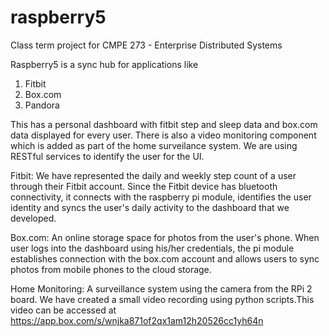 # raspberry5
Class term project for CMPE 273 - Enterprise Distributed Systems

Raspberry5 is a sync hub for applications like
  1. Fitbit
  2. Box.com
  3. Pandora

This has a personal dashboard with fitbit step and sleep data and box.com data displayed for every user.
There is also a video monitoring component which is added as part of the home surveilance system.
We are using RESTful services to identify the user for the UI.

Fitbit: We have represented the daily and weekly step count of a user through their Fitbit account. Since the Fitbit device has bluetooth connectivity, it connects with the raspberry pi module, identifies the user identity and syncs the user's daily activity to the dashboard that we developed.

Box.com: An online storage space for photos from the user's phone. When user logs into the dashboard using his/her credentials, the pi module establishes connection with the box.com account and allows users to sync photos from mobile phones to the cloud storage.

Home Monitoring: A surveillance system using the camera from the RPi 2 board. We have created a small video recording using python scripts.This video can be accessed at https://app.box.com/s/wnjka871of2qx1am12h20526cc1yh64n 

